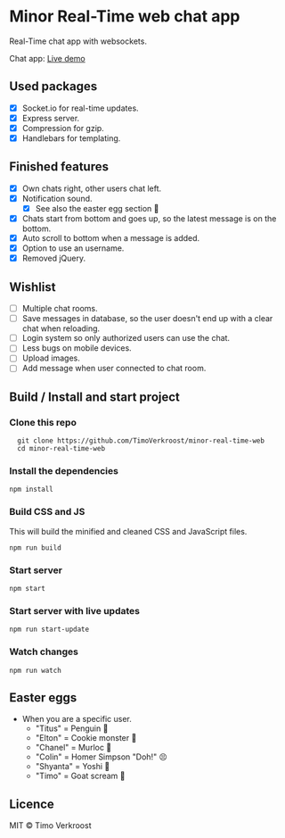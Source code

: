 # Minor Real-Time web chat app
Real-Time chat app with websockets.

Chat app: [Live demo](https://rtw-tv-1337.herokuapp.com/)

## Used packages
* [x] Socket.io for real-time updates.
* [x] Express server.
* [x] Compression for gzip.
* [x] Handlebars for templating.

## Finished features
* [x] Own chats right, other users chat left.
* [x] Notification sound.
  * [x] See also the easter egg section :rabbit:
* [x] Chats start from bottom and goes up, so the latest message is on the bottom.
* [x] Auto scroll to bottom when a message is added.
* [x] Option to use an username.
* [x] Removed jQuery.

## Wishlist
* [ ] Multiple chat rooms.
* [ ] Save messages in database, so the user doesn't end up with a clear chat when reloading.
* [ ] Login system so only authorized users can use the chat.
* [ ] Less bugs on mobile devices.
* [ ] Upload images.
* [ ] Add message when user connected to chat room.

## Build / Install and start project

### Clone this repo

```
  git clone https://github.com/TimoVerkroost/minor-real-time-web
  cd minor-real-time-web
```

### Install the dependencies
```
npm install
```

### Build CSS and JS
This will build the minified and cleaned CSS and JavaScript files.
```
npm run build
```

### Start server
```
npm start
```

### Start server with live updates
```
npm run start-update
```

### Watch changes
```
npm run watch
```

## Easter eggs
* When you are a specific user.
  * "Titus"   = Penguin :penguin:
  * "Elton"   = Cookie monster :cookie:
  * "Chanel"  = Murloc :frog:
  * "Colin"   = Homer Simpson "Doh!" :persevere:
  * "Shyanta" = Yoshi :turtle:
  * "Timo"    = Goat scream :goat:

## Licence
MIT © Timo Verkroost
